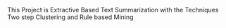 This Project is Extractive Based Text Summarization with the Techniques Two step Clustering and Rule based Mining
